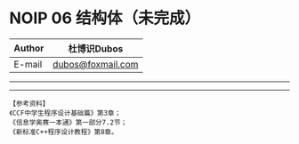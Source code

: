 NOIP 06 结构体（未完成）
======
  
|Author|杜博识Dubos|
|---|---|
|E-mail|dubos@foxmail.com|

------  
  
------  
	【参考资料】
	《CCF中学生程序设计基础篇》第3章；
	《信息学奥赛一本通》第一部分7.2节；
	《新标准C++程序设计教程》第8章。
